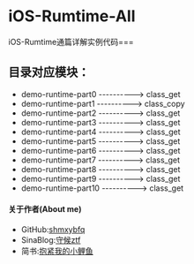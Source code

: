 # iOS-Rumtime-All
iOS-Rumtime通篇详解实例代码===
## 目录对应模块：  
 > 
 * demo-runtime-part0 ----------> class_get 
 * demo-runtime-part1 ----------> class_copy
 * demo-runtime-part2 ----------> class_get
 * demo-runtime-part3 ----------> class_get
 * demo-runtime-part4 ----------> class_get
 * demo-runtime-part5 ----------> class_get
 * demo-runtime-part6 ----------> class_get
 * demo-runtime-part7 ----------> class_get
 * demo-runtime-part8 ----------> class_get
 * demo-runtime-part9 ----------> class_get
 * demo-runtime-part10 ----------> class_get
 
 


#### 关于作者(About me)
* GitHub:[shmxybfq](https://github.com/shmxybfq "shmxybfq's github")
* SinaBlog:[守候ztf](http://blog.sina.com.cn/u/3481024997 "shmxybfq's sinablog")
* 简书:[抱紧我的小鲤鱼](http://www.jianshu.com/u/8c1cc9143ec6)

